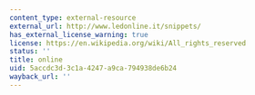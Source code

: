 ```yaml
---
content_type: external-resource
external_url: http://www.ledonline.it/snippets/
has_external_license_warning: true
license: https://en.wikipedia.org/wiki/All_rights_reserved
status: ''
title: online
uid: 5accdc3d-3c1a-4247-a9ca-794938de6b24
wayback_url: ''
---
```


